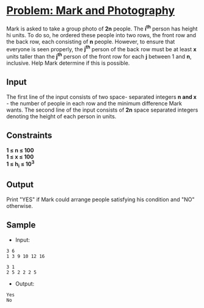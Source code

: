# [Problem: Mark and Photography](https://my.newtonschool.co/playground/code/lothmeow92ac)

Mark is asked to take a group photo of **2n** people. The **i<sup>th</sup>** person has height hi units. To do so, he ordered these people into two rows, the front row and the back row, each consisting of **n** people. However, to ensure that everyone is seen properly, the **j<sup>th</sup>** person of the back row must be at least **x** units taller than the **j<sup>th</sup>** person of the front row for each **j** between 1 and **n**, inclusive.
Help Mark determine if this is possible.

## Input

The first line of the input consists of two space- separated integers **n and x** - the number of people in each row and the minimum difference Mark wants. The second line of the input consists of **2n** space separated integers denoting the height of each person in units.

## Constraints

**1 ≤ n ≤ 100** <br>
**1 ≤ x ≤ 100** <br>
**1 ≤ h<sub>i</sub> ≤ 10<sup>3</sup>** <br>

## Output

Print "YES" if Mark could arrange people satisfying his condition and "NO" otherwise.

## Sample

- Input:
```
3 6
1 3 9 10 12 16

3 1
2 5 2 2 2 5
```

- Output:
```
Yes
No
```
